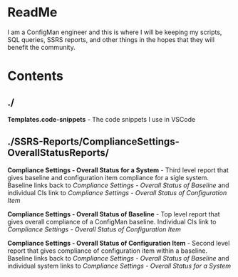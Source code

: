 # ReadMe

I am a ConfigMan engineer and this is where I will be keeping my scripts, SQL queries, SSRS reports, and other things in the hopes that they will benefit the community.

# Contents

## ./
**Templates.code-snippets** - The code snippets I use in VSCode

## ./SSRS-Reports/ComplianceSettings-OverallStatusReports/
**Compliance Settings - Overall Status for a System** - Third level report that gives baseline and configuration item compliance for a sigle system. Baseline links back to *Compliance Settings - Overall Status of Baseline* and individual CIs link to *Compliance Settings - Overall Status of Configuration Item*

**Compliance Settings - Overall Status of Baseline** - Top level report that gives overall compliance of a ConfigMan baseline. Individual CIs link to *Compliance Settings - Overall Status of Configuration Item*

**Compliance Settings - Overall Status of Configuration Item** - Second level report that gives compliance of configuration item within a baseline.  Baseline links back to *Compliance Settings - Overall Status of Baseline* and individual system links to *Compliance Settings - Overall Status for a System*